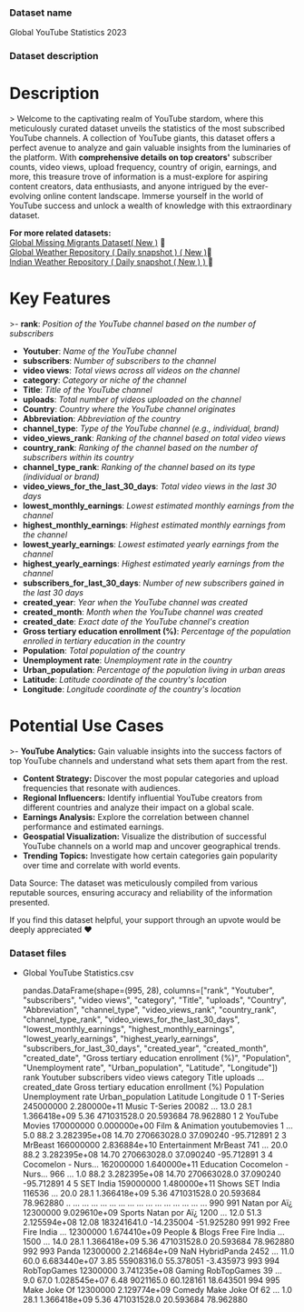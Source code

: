 ### Dataset name ###

Global YouTube Statistics 2023

### Dataset description ###

# Description

&gt; Welcome to the captivating realm of YouTube stardom, where this meticulously curated dataset unveils the statistics of the most subscribed YouTube channels. A collection of YouTube giants, this dataset offers a perfect avenue to analyze and gain valuable insights from the luminaries of the platform. With **comprehensive details on top creators'** subscriber counts, video views, upload frequency, country of origin, earnings, and more, this treasure trove of information is a must-explore for aspiring content creators, data enthusiasts, and anyone intrigued by the ever-evolving online content landscape. Immerse yourself in the world of YouTube success and unlock a wealth of knowledge with this extraordinary dataset.

**For more related datasets:** <br> [Global Missing Migrants Dataset( New )](https://www.kaggle.com/datasets/nelgiriyewithana/global-missing-migrants-dataset) 🛑<br>
 [Global Weather Repository ( Daily snapshot )
( New )](https://www.kaggle.com/datasets/nelgiriyewithana/global-weather-repository)🛑
<br> [Indian Weather Repository ( Daily snapshot ( New ) )
](https://www.kaggle.com/datasets/nelgiriyewithana/indian-weather-repository-daily-snapshot) 🛑

# Key Features

&gt;- **rank**: *Position of the YouTube channel based on the number of subscribers*
- **Youtuber**: *Name of the YouTube channel*
- **subscribers**: *Number of subscribers to the channel*
- **video views**: *Total views across all videos on the channel*
- **category**: *Category or niche of the channel*
- **Title**: *Title of the YouTube channel*
- **uploads**: *Total number of videos uploaded on the channel*
- **Country**: *Country where the YouTube channel originates*
- **Abbreviation**: *Abbreviation of the country*
- **channel_type**: *Type of the YouTube channel (e.g., individual, brand)*
- **video_views_rank**: *Ranking of the channel based on total video views*
- **country_rank**: *Ranking of the channel based on the number of subscribers within its country*
- **channel_type_rank**: *Ranking of the channel based on its type (individual or brand)*
- **video_views_for_the_last_30_days**: *Total video views in the last 30 days*
- **lowest_monthly_earnings**: *Lowest estimated monthly earnings from the channel*
- **highest_monthly_earnings**: *Highest estimated monthly earnings from the channel*
- **lowest_yearly_earnings**: *Lowest estimated yearly earnings from the channel*
- **highest_yearly_earnings**: *Highest estimated yearly earnings from the channel*
- **subscribers_for_last_30_days**: *Number of new subscribers gained in the last 30 days*
- **created_year**: *Year when the YouTube channel was created*
- **created_month**: *Month when the YouTube channel was created*
- **created_date**: *Exact date of the YouTube channel's creation*
- **Gross tertiary education enrollment (%)**: *Percentage of the population enrolled in tertiary education in the country*
- **Population**: *Total population of the country*
- **Unemployment rate**: *Unemployment rate in the country*
- **Urban_population**: *Percentage of the population living in urban areas*
- **Latitude**: *Latitude coordinate of the country's location*
- **Longitude**: *Longitude coordinate of the country's location*

# Potential Use Cases

&gt;- **YouTube Analytics:** Gain valuable insights into the success factors of top YouTube channels and understand what sets them apart from the rest.
- **Content Strategy:** Discover the most popular categories and upload frequencies that resonate with audiences.
- **Regional Influencers:** Identify influential YouTube creators from different countries and analyze their impact on a global scale.
- **Earnings Analysis:** Explore the correlation between channel performance and estimated earnings.
- **Geospatial Visualization:** Visualize the distribution of successful YouTube channels on a world map and uncover geographical trends.
- **Trending Topics:** Investigate how certain categories gain popularity over time and correlate with world events.

Data Source: The dataset was meticulously compiled from various reputable sources, ensuring accuracy and reliability of the information presented.

If you find this dataset helpful, your support through an upvote would be deeply appreciated ❤️

### Dataset files ###

- Global YouTube Statistics.csv

    pandas.DataFrame(shape=(995, 28), columns=["rank", "Youtuber", "subscribers", "video views", "category", "Title", "uploads", "Country", "Abbreviation", "channel_type", "video_views_rank", "country_rank", "channel_type_rank", "video_views_for_the_last_30_days", "lowest_monthly_earnings", "highest_monthly_earnings", "lowest_yearly_earnings", "highest_yearly_earnings", "subscribers_for_last_30_days", "created_year", "created_month", "created_date", "Gross tertiary education enrollment (%)", "Population", "Unemployment rate", "Urban_population", "Latitude", "Longitude"])
             rank             Youtuber  subscribers   video views          category                Title  uploads  ... created_date Gross tertiary education enrollment (%)    Population  Unemployment rate  Urban_population   Latitude  Longitude
        0       1             T-Series    245000000  2.280000e+11             Music             T-Series    20082  ...         13.0                 28.1                     1.366418e+09               5.36       471031528.0  20.593684  78.962880
        1       2       YouTube Movies    170000000  0.000000e+00  Film & Animation        youtubemovies        1  ...          5.0                 88.2                     3.282395e+08              14.70       270663028.0  37.090240 -95.712891
        2       3              MrBeast    166000000  2.836884e+10     Entertainment              MrBeast      741  ...         20.0                 88.2                     3.282395e+08              14.70       270663028.0  37.090240 -95.712891
        3       4  Cocomelon - Nurs...    162000000  1.640000e+11         Education  Cocomelon - Nurs...      966  ...          1.0                 88.2                     3.282395e+08              14.70       270663028.0  37.090240 -95.712891
        4       5            SET India    159000000  1.480000e+11             Shows            SET India   116536  ...         20.0                 28.1                     1.366418e+09               5.36       471031528.0  20.593684  78.962880
        ..    ...                  ...          ...           ...               ...                  ...      ...  ...          ...                  ...                              ...                ...               ...        ...        ...
        990   991        Natan por Aï¿     12300000  9.029610e+09            Sports        Natan por Aï¿     1200  ...         12.0                 51.3                     2.125594e+08              12.08       183241641.0 -14.235004 -51.925280
        991   992  Free Fire India ...     12300000  1.674410e+09    People & Blogs  Free Fire India ...     1500  ...         14.0                 28.1                     1.366418e+09               5.36       471031528.0  20.593684  78.962880
        992   993                Panda     12300000  2.214684e+09               NaN          HybridPanda     2452  ...         11.0                 60.0                     6.683440e+07               3.85        55908316.0  55.378051  -3.435973
        993   994          RobTopGames     12300000  3.741235e+08            Gaming          RobTopGames       39  ...          9.0                 67.0                     1.028545e+07               6.48         9021165.0  60.128161  18.643501
        994   995         Make Joke Of     12300000  2.129774e+09            Comedy         Make Joke Of       62  ...          1.0                 28.1                     1.366418e+09               5.36       471031528.0  20.593684  78.962880

